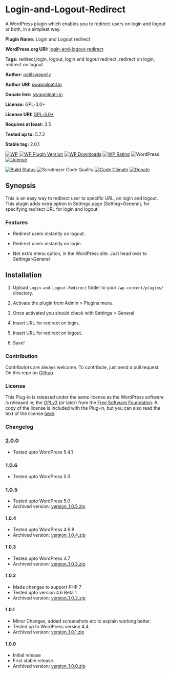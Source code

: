 # Login-and-Logout-Redirect

A WordPress plugin which enables you to redirect users on login and logout or both, in a simplest way.

**Plugin Name:** Login and Logout redirect

**WordPress.org URI:** [login-and-logout-redirect](https://wordpress.org/plugins/login-and-logout-redirect/)

**Tags:** redirect,login, logout, login and logout redirect, redirect on login, redirect on logout

**Author:** [patilswapnilv](https://swapnilpatil.in)

**Author URI:** [swapnilpatil.in](https://swapnilpatil.in)

**Donate link:** [swapnilpatil.in](https://swapnilpatil.in/wp-plugins/)

**License:** GPL-3.0+

**License URI:** [GPL-3.0+](https://www.gnu.org/licenses/gpl-3.0.en.html)

**Requires at least:** 3.5

**Tested up to:** 5.7.2

**Stable tag:** 2.0.1

[![WP](https://img.shields.io/badge/WordPress-%E2%86%92-lightgrey.svg?style=flat-square)](https://wordpress.org/plugins/login-and-logout-redirect/)
[![WP Plugin Version](https://img.shields.io/wordpress/plugin/v/login-and-logout-redirect.svg?style=flat-square&label=version)](https://wordpress.org/plugins/login-and-logout-redirect/)
[![WP Downloads](https://img.shields.io/wordpress/plugin/dt/login-and-logout-redirect.svg?style=flat-square)](https://wordpress.org/plugins/login-and-logout-redirect/)
[![WP Rating](https://img.shields.io/wordpress/plugin/r/login-and-logout-redirect.svg?style=flat-square)](https://wordpress.org/support/plugin/login-and-logout-redirect/reviews/?filter=5)
![WordPress](https://img.shields.io/wordpress/v/login-and-logout-redirect.svg)
[![License](https://img.shields.io/badge/license-GPL%20v2.0-l.svg?style=flat-square)](https://github.com/patilswapnilv/login-and-logout-redirect/blob/master/license.txt)

[![Build Status](https://travis-ci.org/patilswapnilv/login-and-logout-redirect.svg)](https://travis-ci.org/patilswapnilv/login-and-logout-redirect)
![Scrutinizer Code Quality](https://scrutinizer-ci.com/g/patilswapnilv/login-and-logout-redirect/badges/quality-score.png?b=master)
[![Code Climate](https://codeclimate.com/github/patilswapnilv/login-and-logout-redirect/badges/gpa.svg)](https://codeclimate.com/github/patilswapnilv/login-and-logout-redirect)
[![Donate](https://img.shields.io/badge/Donate-PayPal-green.svg)](https://www.paypal.com/cgi-bin/webscr?cmd=_s-xclick&hosted_button_id=S2DYY5KZU42RW)

## Synopsis

This is an easy way to redirect user to specific URL, on login and logout.
This plugin adds extra option in Settings page (Setting>General), for specifying redirect URL for login and logout.

### Features

* Redirect users instantly on logout.

* Redirect users instantly on login.

* Not extra menu option, in the WordPress site. Just head over to Settings>General

## Installation

1. Upload `Login-and-Logout-Redirect` folder to your `/wp-content/plugins/` directory.

2. Activate the plugin from Admin > Plugins menu.

3. Once activated you should check with Settings > General

4. Insert URL for redirect on login.

5. Insert URL for redirect on logout.

6. Save!

### Contribution

Contributors are always welcome.
To contribute, just send a pull request. On this repo on [Github](https://github.com/patilswapnilv/login-and-logout-redirect)

### License

This Plug-in is released under the same license as the WordPress software is released ie; the [GPLv3](https://www.gnu.org/licenses/gpl-3.0.en.html) (or later) from the [Free Software Foundation](http://www.fsf.org/). A copy of the license is included with the Plug-in, but you can also read the text of the license [here](http://www.gnu.org/licenses/gpl-3.0.en.html).

### Changelog

### 2.0.0

* Tested upto WordPress 5.4.1

### 1.0.6

* Tested upto WordPress 5.3

### 1.0.5

* Tested upto WordPress 5.0
* Archived version: [version_1.0.5.zip](https://downloads.wordpress.org/plugin/login-and-logout-redirect.1.0.5.zip)

#### 1.0.4

* Tested upto WordPress 4.9.8
* Archived version: [version_1.0.4.zip](https://downloads.wordpress.org/plugin/login-and-logout-redirect.1.0.4.zip)

#### 1.0.3


* Tested upto WordPress 4.7
* Archived version: [version_1.0.3.zip](https://downloads.wordpress.org/plugin/login-and-logout-redirect.1.0.3.zip)

#### 1.0.2

* Made changes to support PHP 7
* Tested upto version 4.6 Beta 1
* Archived version: [version_1.0.2.zip](https://downloads.wordpress.org/plugin/login-and-logout-redirect.1.0.2.zip)

#### 1.0.1

* Minor Changes, added screenshots etc to explain working better.
* Tested up to WordPress version 4.4
* Archived version: [version_1.0.1.zip](https://downloads.wordpress.org/plugin/login-and-logout-redirect.1.0.1.zip)

#### 1.0.0

* Initial release
* First stable release.
* Archived version: [version_1.0.0.zip](https://downloads.wordpress.org/plugin/login-and-logout-redirect.1.0.0.zip)
